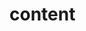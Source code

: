 # content

<ApiObject
  path="mirascope.llm.content.AssistantContentChunk"
  symbolName="AssistantContentChunk"
  slug="assistant-content-chunk"
  canonicalPath="content"
/>

<ApiObject
  path="mirascope.llm.content.AssistantContentPart"
  symbolName="AssistantContentPart"
  slug="assistant-content-part"
  canonicalPath="content"
/>

<ApiObject
  path="mirascope.llm.content.audio.Audio"
  symbolName="Audio"
  slug="audio"
  canonicalPath="content"
/>

<ApiObject
  path="mirascope.llm.content.audio.Base64AudioSource"
  symbolName="Base64AudioSource"
  slug="base64-audio-source"
  canonicalPath="content"
/>

<ApiObject
  path="mirascope.llm.content.document.Base64DocumentSource"
  symbolName="Base64DocumentSource"
  slug="base64-document-source"
  canonicalPath="content"
/>

<ApiObject
  path="mirascope.llm.content.image.Base64ImageSource"
  symbolName="Base64ImageSource"
  slug="base64-image-source"
  canonicalPath="content"
/>

<ApiObject
  path="mirascope.llm.content.ContentPart"
  symbolName="ContentPart"
  slug="content-part"
  canonicalPath="content"
/>

<ApiObject
  path="mirascope.llm.content.document.Document"
  symbolName="Document"
  slug="document"
  canonicalPath="content"
/>

<ApiObject
  path="mirascope.llm.content.image.Image"
  symbolName="Image"
  slug="image"
  canonicalPath="content"
/>

<ApiObject
  path="mirascope.llm.content.image.ImageMimeType"
  symbolName="ImageMimeType"
  slug="image-mime-type"
  canonicalPath="content"
/>

<ApiObject
  path="mirascope.llm.content.text.Text"
  symbolName="Text"
  slug="text"
  canonicalPath="content"
/>

<ApiObject
  path="mirascope.llm.content.text.TextChunk"
  symbolName="TextChunk"
  slug="text-chunk"
  canonicalPath="content"
/>

<ApiObject
  path="mirascope.llm.content.document.TextDocumentSource"
  symbolName="TextDocumentSource"
  slug="text-document-source"
  canonicalPath="content"
/>

<ApiObject
  path="mirascope.llm.content.text.TextEndChunk"
  symbolName="TextEndChunk"
  slug="text-end-chunk"
  canonicalPath="content"
/>

<ApiObject
  path="mirascope.llm.content.text.TextStartChunk"
  symbolName="TextStartChunk"
  slug="text-start-chunk"
  canonicalPath="content"
/>

<ApiObject
  path="mirascope.llm.content.thought.Thought"
  symbolName="Thought"
  slug="thought"
  canonicalPath="content"
/>

<ApiObject
  path="mirascope.llm.content.thought.ThoughtChunk"
  symbolName="ThoughtChunk"
  slug="thought-chunk"
  canonicalPath="content"
/>

<ApiObject
  path="mirascope.llm.content.thought.ThoughtEndChunk"
  symbolName="ThoughtEndChunk"
  slug="thought-end-chunk"
  canonicalPath="content"
/>

<ApiObject
  path="mirascope.llm.content.thought.ThoughtStartChunk"
  symbolName="ThoughtStartChunk"
  slug="thought-start-chunk"
  canonicalPath="content"
/>

<ApiObject
  path="mirascope.llm.content.tool_call.ToolCall"
  symbolName="ToolCall"
  slug="tool-call"
  canonicalPath="content"
/>

<ApiObject
  path="mirascope.llm.content.tool_call.ToolCallChunk"
  symbolName="ToolCallChunk"
  slug="tool-call-chunk"
  canonicalPath="content"
/>

<ApiObject
  path="mirascope.llm.content.tool_call.ToolCallEndChunk"
  symbolName="ToolCallEndChunk"
  slug="tool-call-end-chunk"
  canonicalPath="content"
/>

<ApiObject
  path="mirascope.llm.content.tool_call.ToolCallStartChunk"
  symbolName="ToolCallStartChunk"
  slug="tool-call-start-chunk"
  canonicalPath="content"
/>

<ApiObject
  path="mirascope.llm.content.tool_output.ToolOutput"
  symbolName="ToolOutput"
  slug="tool-output"
  canonicalPath="content"
/>

<ApiObject
  path="mirascope.llm.content.document.URLDocumentSource"
  symbolName="URLDocumentSource"
  slug="u-r-l-document-source"
  canonicalPath="content"
/>

<ApiObject
  path="mirascope.llm.content.image.URLImageSource"
  symbolName="URLImageSource"
  slug="u-r-l-image-source"
  canonicalPath="content"
/>

<ApiObject
  path="mirascope.llm.content.UserContentPart"
  symbolName="UserContentPart"
  slug="user-content-part"
  canonicalPath="content"
/>